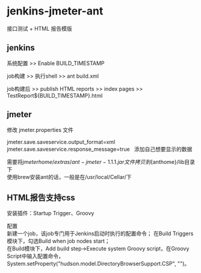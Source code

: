 # jenkins-jmeter-ant
接口测试 + HTML 报告模版  

## jenkins
系统配置 >> Enable BUILD_TIMESTAMP

job构建 >> 执行shell >> ant build.xml

job构建后 >> publish HTML reports  >>  index pages >> TestReport${BUILD_TIMESTAMP}.html

## jmeter
修改 jmeter.properties 文件

jmeter.save.saveservice.output_format=xml  
jmeter.save.saveservice.response_message=true  
添加自己想要显示的数据  

需要将${jmeterhome}/extras/ant-jmeter-1.1.1.jar文件拷贝到${anthome}/lib目录下  
使用brew安装ant的话，一般是在/usr/local/Cellar/下

## HTML报告支持css
安装插件：Startup Trigger、Groovy  

配置  
新建一个job，该job专门用于Jenkins启动时执行的配置命令； 
在Build Triggers模块下，勾选Build when job nodes start；  
在Build模块下，Add build step->Execute system Groovy script，在Groovy Script中输入配置命令，System.setProperty("hudson.model.DirectoryBrowserSupport.CSP", "")。

